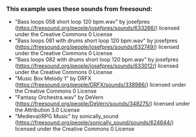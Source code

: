 ### This example uses these sounds from freesound:
- "Bass loops 058 short loop 120 bpm.wav" by josefpres (https://freesound.org/people/josefpres/sounds/633266/) licensed under the Creative Commons 0 License
- "Bass loops 081 with drums short loop 120 bpm.wav" by josefpres (https://freesound.org/people/josefpres/sounds/632749/) licensed under the Creative Commons 0 License
- "Bass loops 082 with drums short loop 120 bpm.wav" by josefpres (https://freesound.org/people/josefpres/sounds/633012/) licensed under the Creative Commons 0 License
- "Music Box Melody 1" by DRFX (https://freesound.org/people/DRFX/sounds/338986/) licensed under the Creative Commons 0 License
- "Fantasy Orchestra.wav" by DeVern (https://freesound.org/people/DeVern/sounds/348275/) licensed under the Attribution 3.0 License
- "Medieval/RPG Music" by sonically_sound (https://freesound.org/people/sonically_sound/sounds/624644/) licensed under the Creative Commons 0 License